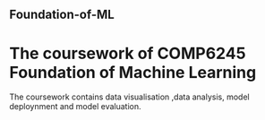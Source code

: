 ## Foundation-of-ML
# The coursework of COMP6245 Foundation of Machine Learning
The coursework contains data visualisation ,data analysis, model deploynment and model evaluation.
